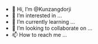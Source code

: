 - 👋 Hi, I’m @Kunzangdorji
- 👀 I’m interested in ...
- 🌱 I’m currently learning ...
- 💞️ I’m looking to collaborate on ...
- 📫 How to reach me ...

<!---
Kunzangdorji/Kunzangdorji is a ✨ special ✨ repository because its `README.md` (this file) appears on your GitHub profile.
You can click the Preview link to take a look at your changes.
--->
